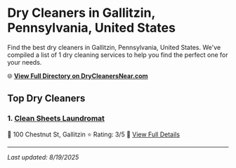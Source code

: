 # Dry Cleaners in Gallitzin, Pennsylvania, United States

Find the best dry cleaners in Gallitzin, Pennsylvania, United States. We've compiled a list of 1 dry cleaning services to help you find the perfect one for your needs.

🌐 **[View Full Directory on DryCleanersNear.com](https://drycleanersnear.com/city/US/Pennsylvania/Gallitzin)**

## Top Dry Cleaners

### 1. [Clean Sheets Laundromat](https://drycleanersnear.com/dryCleaner/686735bcbb1702f4ee39b273/clean-sheets-laundromat)
📍 100 Chestnut St, Gallitzin
⭐ Rating: 3/5
🔗 [View Full Details](https://drycleanersnear.com/dryCleaner/686735bcbb1702f4ee39b273/clean-sheets-laundromat)


---

*Last updated: 8/19/2025*

